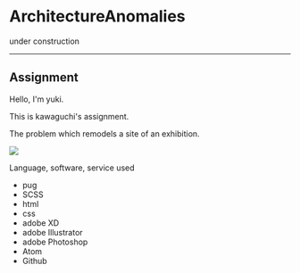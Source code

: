 
# ArchitectureAnomalies
under construction

---
## Assignment

Hello, I'm yuki.

This is kawaguchi's assignment.

The problem which remodels a site of an exhibition.


<a class="link" href="https://usagino.github.io/Architecture_Anomalies.github.io/" target="_blank">![](https://i.imgur.com/VmlqH21.jpg)</a>

Language, software, service used

- pug
- SCSS
- html
- css
- adobe XD
- adobe Illustrator
- adobe Photoshop
- Atom
- Github
